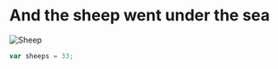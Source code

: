 # And the sheep went under the sea
![Sheep](https://sdmntprukwest.oaiusercontent.com/files/00000000-8b48-6243-8e3c-95b124a767e2/raw?se=2025-05-26T17%3A40%3A06Z&sp=r&sv=2024-08-04&sr=b&scid=f8216a87-b27f-5354-9e22-b5be7e801a9f&skoid=0a4a0f0c-99ac-4752-9d87-cfac036fa93f&sktid=a48cca56-e6da-484e-a814-9c849652bcb3&skt=2025-05-26T08%3A32%3A57Z&ske=2025-05-27T08%3A32%3A57Z&sks=b&skv=2024-08-04&sig=sAxCMxU4gU7eHgBjsAlvR5doWfZJoV4ldoqsxbpdz9A%3D)
```javascript
var sheeps = 33;
``` 
